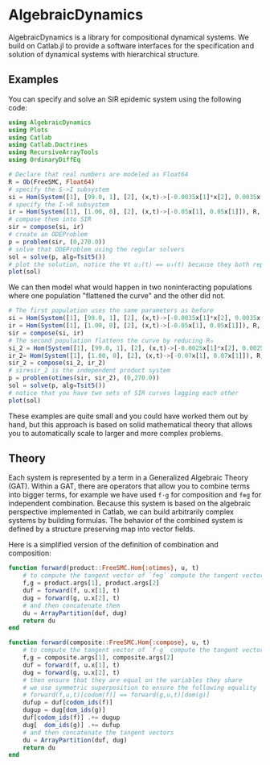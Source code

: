 # AlgebraicDynamics

AlgebraicDynamics is a library for compositional dynamical systems. We build on
Catlab.jl to provide a software interfaces for the specification and solution of
dynamical systems with hierarchical structure.

## Examples

You can specify and solve an SIR epidemic system using the following code:

```julia
using AlgebraicDynamics
using Plots
using Catlab
using Catlab.Doctrines
using RecursiveArrayTools
using OrdinaryDiffEq

# Declare that real numbers are modeled as Float64
R = Ob(FreeSMC, Float64)
# specify the S->I subsystem
si = Hom(System([1], [99.0, 1], [2], (x,t)->[-0.0035x[1]*x[2], 0.0035x[1]*x[2]]), R,R)
# specify the I->R subsystem
ir = Hom(System([1], [1.00, 0], [2], (x,t)->[-0.05x[1], 0.05x[1]]), R, R)
# compose them into SIR
sir = compose(si, ir)
# create an ODEProblem
p = problem(sir, (0,270.0))
# solve that ODEProblem using the regular solvers
sol = solve(p, alg=Tsit5())
# plot the solution, notice the ∀t u₂(t) == u₃(t) because they both represent I.
plot(sol)
```

We can then model what would happen in two noninteracting populations where one
population "flattened the curve" and the other did not.

```julia
# The first population uses the same parameters as before
si = Hom(System([1], [99.0, 1], [2], (x,t)->[-0.0035x[1]*x[2], 0.0035x[1]*x[2]]), R,R)
ir = Hom(System([1], [1.00, 0], [2], (x,t)->[-0.05x[1], 0.05x[1]]), R, R)
sir = compose(si, ir)
# The second population flattens the curve by reducing R₀
si_2 = Hom(System([1], [99.0, 1], [2], (x,t)->[-0.0025x[1]*x[2], 0.0025x[1]*x[2]]), R,R)
ir_2= Hom(System([1], [1.00, 0], [2], (x,t)->[-0.07x[1], 0.07x[1]]), R, R)
sir_2 = compose(si_2, ir_2)
# sir⊗sir_2 is the independent product system
p = problem(otimes(sir, sir_2), (0,270.0))
sol = solve(p, alg=Tsit5())
# notice that you have two sets of SIR curves lagging each other
plot(sol)
```

These examples are quite small and you could have worked them out by hand, but
this approach is based on solid mathematical theory that allows you to automatically
scale to larger and more complex problems.

## Theory

Each system is represented by a term in a Generalized Algebraic Theory (GAT).
Within a GAT, there are operators that allow you to combine terms into bigger terms,
for example we have used `f⋅g` for composition and `f⊗g` for independent combination.
Because this system is based on the algebraic perspective implemented in Catlab,
we can build arbitrarily complex systems by building formulas. The behavior of
the combined system is defined by a structure preserving map into vector fields.

Here is a simplified version of the definition of combination and composition:
```julia
function forward(product::FreeSMC.Hom{:otimes}, u, t)
    # to compute the tangent vector of `f⊗g` compute the tangent vector of f and g
    f,g = product.args[1], product.args[2]
    duf = forward(f, u.x[1], t)
    dug = forward(g, u.x[2], t)
    # and then concatenate them
    du = ArrayPartition(duf, dug)
    return du
end

function forward(composite::FreeSMC.Hom{:compose}, u, t)
    # to compute the tangent vector of `f⋅g` compute the tangent vector of f and g
    f,g = composite.args[1], composite.args[2]
    duf = forward(f, u.x[1], t)
    dug = forward(g, u.x[2], t)
    # then ensure that they are equal on the variables they share
    # we use symmetric superposition to ensure the following equality
    # forward(f,u,t)[codom(f)] == forward(g,u,t)[dom(g)]
    dufup = duf[codom_ids(f)]
    dugup = dug[dom_ids(g)]
    duf[codom_ids(f)] .+= dugup
    dug[  dom_ids(g)] .+= dufup
    # and then concatenate the tangent vectors
    du = ArrayPartition(duf, dug)
    return du
end
```
